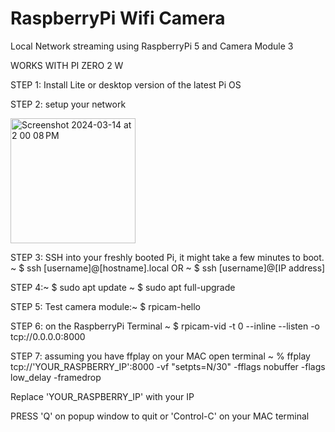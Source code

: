 # RaspberryPi Wifi Camera
 
Local Network streaming using RaspberryPi 5 and Camera Module 3  

WORKS WITH PI ZERO 2 W 

STEP 1: Install Lite or desktop version of the latest Pi OS

STEP 2: setup your network 

<img width="200" alt="Screenshot 2024-03-14 at 2 00 08 PM" src="https://github.com/javicar31/RaspberryPi-Wifi-Cam/assets/163356846/17646130-9a16-460b-940b-dd3d42aad1c6">

STEP 3: SSH into your freshly booted Pi, it might take a few minutes to boot.   ~ $ ssh [username]@[hostname].local OR ~ $ ssh [username]@[IP address]

STEP 4:~ $ sudo apt update
~ $ sudo apt full-upgrade

STEP 5: Test camera module:~ $ rpicam-hello

STEP 6: on the RaspberryPi Terminal ~ $ rpicam-vid -t 0 --inline --listen -o tcp://0.0.0.0:8000

STEP 7: assuming you have ffplay on your MAC open terminal ~ % ffplay tcp://'YOUR_RASPBERRY_IP':8000 -vf "setpts=N/30" -fflags nobuffer -flags low_delay -framedrop

Replace 'YOUR_RASPBERRY_IP' with your IP 

PRESS 'Q' on popup window to quit or 'Control-C' on your MAC terminal 


